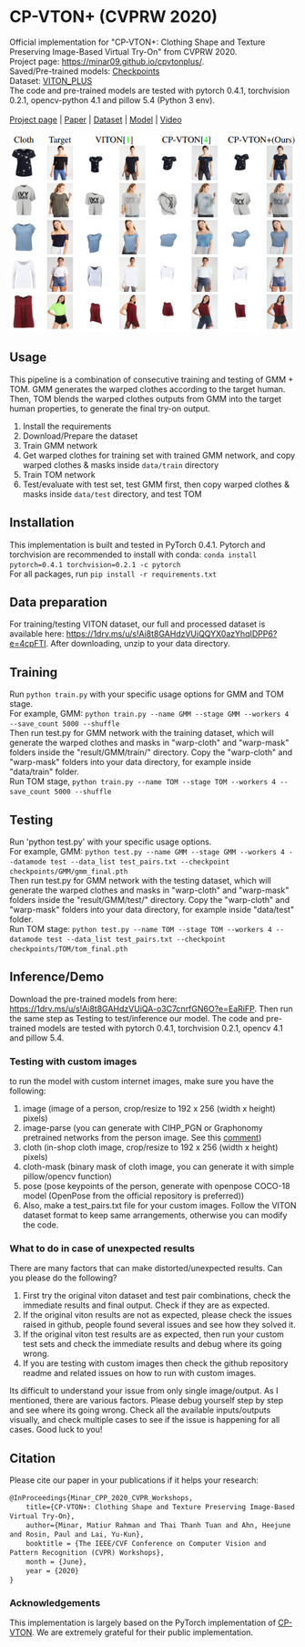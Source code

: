 # CP-VTON+ (CVPRW 2020)
Official implementation for "CP-VTON+: Clothing Shape and Texture Preserving Image-Based Virtual Try-On" from CVPRW 2020.
<br/>Project page: https://minar09.github.io/cpvtonplus/. 
<br/>Saved/Pre-trained models: [Checkpoints](https://1drv.ms/u/s!Ai8t8GAHdzVUiQA-o3C7cnrfGN6O?e=EaRiFP)
<br/>Dataset: [VITON_PLUS](https://1drv.ms/u/s!Ai8t8GAHdzVUiQQYX0azYhqIDPP6?e=4cpFTI)
<br/>The code and pre-trained models are tested with pytorch 0.4.1, torchvision 0.2.1, opencv-python 4.1 and pillow 5.4 (Python 3 env).
<br/><br/>
[Project page](https://minar09.github.io/cpvtonplus/) | [Paper](https://minar09.github.io/cpvtonplus/cvprw20_cpvtonplus.pdf) | [Dataset](https://1drv.ms/u/s!Ai8t8GAHdzVUiQQYX0azYhqIDPP6?e=4cpFTI) | [Model](https://1drv.ms/u/s!Ai8t8GAHdzVUiQA-o3C7cnrfGN6O?e=6PO4gq) | [Video](https://www.youtube.com/watch?v=MPB_PYLOfd8)
<br/><br/>
![Teaser](./teaser.png)
	
## Usage
This pipeline is a combination of consecutive training and testing of GMM + TOM. GMM generates the warped clothes according to the target human. Then, TOM blends the warped clothes outputs from GMM into the target human properties, to generate the final try-on output.

1) Install the requirements
2) Download/Prepare the dataset
3) Train GMM network
4) Get warped clothes for training set with trained GMM network, and copy warped clothes & masks inside `data/train` directory
5) Train TOM network
6) Test/evaluate with test set, test GMM first, then copy warped clothes & masks inside `data/test` directory, and test TOM

## Installation
This implementation is built and tested in PyTorch 0.4.1.
Pytorch and torchvision are recommended to install with conda: `conda install pytorch=0.4.1 torchvision=0.2.1 -c pytorch`
<br/>For all packages, run `pip install -r requirements.txt`

## Data preparation
For training/testing VITON dataset, our full and processed dataset is available here: https://1drv.ms/u/s!Ai8t8GAHdzVUiQQYX0azYhqIDPP6?e=4cpFTI. After downloading, unzip to your data directory.

## Training
Run `python train.py` with your specific usage options for GMM and TOM stage.
<br/>For example, GMM: ```python train.py --name GMM --stage GMM --workers 4 --save_count 5000 --shuffle```
<br/> Then run test.py for GMM network with the training dataset, which will generate the warped clothes and masks in "warp-cloth" and "warp-mask" folders inside the "result/GMM/train/" directory. Copy the "warp-cloth" and "warp-mask" folders into your data directory, for example inside "data/train" folder.
<br/>Run TOM stage, ```python train.py --name TOM --stage TOM --workers 4 --save_count 5000 --shuffle```

## Testing
Run 'python test.py' with your specific usage options.
<br/>For example, GMM: ```python test.py --name GMM --stage GMM --workers 4 --datamode test --data_list test_pairs.txt --checkpoint checkpoints/GMM/gmm_final.pth```
<br/> Then run test.py for GMM network with the testing dataset, which will generate the warped clothes and masks in "warp-cloth" and "warp-mask" folders inside the "result/GMM/test/" directory. Copy the "warp-cloth" and "warp-mask" folders into your data directory, for example inside "data/test" folder.
<br/>Run TOM stage: ```python test.py --name TOM --stage TOM --workers 4 --datamode test --data_list test_pairs.txt --checkpoint checkpoints/TOM/tom_final.pth```

## Inference/Demo
Download the pre-trained models from here: https://1drv.ms/u/s!Ai8t8GAHdzVUiQA-o3C7cnrfGN6O?e=EaRiFP.
Then run the same step as Testing to test/inference our model.
The code and pre-trained models are tested with pytorch 0.4.1, torchvision 0.2.1, opencv 4.1 and pillow 5.4.

### Testing with custom images
to run the model with custom internet images, make sure you have the following:

1) image (image of a person, crop/resize to 192 x 256 (width x height) pixels)
2) image-parse (you can generate with CIHP_PGN or Graphonomy pretrained networks from the person image. See this [comment](https://github.com/minar09/cp-vton-plus/issues/15#issuecomment-683403388))
3) cloth (in-shop cloth image, crop/resize to 192 x 256 (width x height) pixels)
4) cloth-mask (binary mask of cloth image, you can generate it with simple pillow/opencv function)
5) pose (pose keypoints of the person, generate with openpose COCO-18 model (OpenPose from the official repository is preferred))
6) Also, make a test_pairs.txt file for your custom images. Follow the VITON dataset format to keep same arrangements, otherwise you can modify the code.

### What to do in case of unexpected results
There are many factors that can make distorted/unexpected results. Can you please do the following?

1) First try the original viton dataset and test pair combinations, check the immediate results and final output. Check if they are as expected.
2) If the original viton results are not as expected, please check the issues raised in github, people found several issues and see how they solved it.
3) If the original viton test results are as expected, then run your custom test sets and check the immediate results and debug where its going wrong.
4) If you are testing with custom images then check the github repository readme and related issues on how to run with custom images.

Its difficult to understand your issue from only single image/output. As I mentioned, there are various factors. Please debug yourself step by step and see where its going wrong. Check all the available inputs/outputs visually, and check multiple cases to see if the issue is happening for all cases. Good luck to you!


## Citation
Please cite our paper in your publications if it helps your research:
```
@InProceedings{Minar_CPP_2020_CVPR_Workshops,
	title={CP-VTON+: Clothing Shape and Texture Preserving Image-Based Virtual Try-On},
	author={Minar, Matiur Rahman and Thai Thanh Tuan and Ahn, Heejune and Rosin, Paul and Lai, Yu-Kun},
	booktitle = {The IEEE/CVF Conference on Computer Vision and Pattern Recognition (CVPR) Workshops},
	month = {June},
	year = {2020}
}
```

### Acknowledgements
This implementation is largely based on the PyTorch implementation of [CP-VTON](https://github.com/sergeywong/cp-vton). We are extremely grateful for their public implementation.

